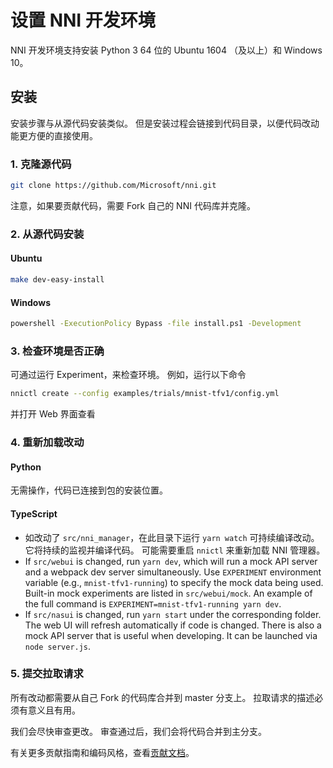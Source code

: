 # 设置 NNI 开发环境

NNI 开发环境支持安装 Python 3 64 位的 Ubuntu 1604 （及以上）和 Windows 10。

## 安装

安装步骤与从源代码安装类似。 但是安装过程会链接到代码目录，以便代码改动能更方便的直接使用。

### 1. 克隆源代码

```bash
git clone https://github.com/Microsoft/nni.git
```

注意，如果要贡献代码，需要 Fork 自己的 NNI 代码库并克隆。

### 2. 从源代码安装

#### Ubuntu

```bash
make dev-easy-install
```

#### Windows

```bat
powershell -ExecutionPolicy Bypass -file install.ps1 -Development
```

### 3. 检查环境是否正确

可通过运行 Experiment，来检查环境。 例如，运行以下命令

```bash
nnictl create --config examples/trials/mnist-tfv1/config.yml
```

并打开 Web 界面查看

### 4. 重新加载改动

#### Python

无需操作，代码已连接到包的安装位置。

#### TypeScript

* 如改动了 `src/nni_manager`，在此目录下运行 `yarn watch` 可持续编译改动。 它将持续的监视并编译代码。 可能需要重启 `nnictl` 来重新加载 NNI 管理器。
* If `src/webui` is changed, run `yarn dev`, which will run a mock API server and a webpack dev server simultaneously. Use `EXPERIMENT` environment variable (e.g., `mnist-tfv1-running`) to specify the mock data being used. Built-in mock experiments are listed in `src/webui/mock`. An example of the full command is `EXPERIMENT=mnist-tfv1-running yarn dev`.
* If `src/nasui` is changed, run `yarn start` under the corresponding folder. The web UI will refresh automatically if code is changed. There is also a mock API server that is useful when developing. It can be launched via `node server.js`.

### 5. 提交拉取请求

所有改动都需要从自己 Fork 的代码库合并到 master 分支上。 拉取请求的描述必须有意义且有用。

我们会尽快审查更改。 审查通过后，我们会将代码合并到主分支。

有关更多贡献指南和编码风格，查看[贡献文档](Contributing.md)。